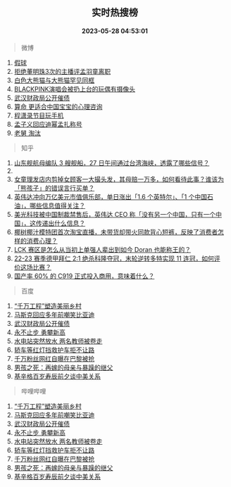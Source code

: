 <div align="center"><h2>实时热搜榜</h2><h4>2023-05-28 04:53:01</h4></div>

> 微博  

1. [假球](https://s.weibo.com/weibo?q=%E5%81%87%E7%90%83&t=31&band_rank=1&Refer=top)<br />
2. [拒绝董明珠3次的主播评孟羽童离职](https://s.weibo.com/weibo?q=%23%E6%8B%92%E7%BB%9D%E8%91%A3%E6%98%8E%E7%8F%A03%E6%AC%A1%E7%9A%84%E4%B8%BB%E6%92%AD%E8%AF%84%E5%AD%9F%E7%BE%BD%E7%AB%A5%E7%A6%BB%E8%81%8C%23&t=31&band_rank=2&Refer=top)<br />
3. [白色大熊猫与大熊猫罕见同框](https://s.weibo.com/weibo?q=%23%E7%99%BD%E8%89%B2%E5%A4%A7%E7%86%8A%E7%8C%AB%E4%B8%8E%E5%A4%A7%E7%86%8A%E7%8C%AB%E7%BD%95%E8%A7%81%E5%90%8C%E6%A1%86%23&t=31&band_rank=3&Refer=top)<br />
4. [BLACKPINK演唱会被扔上台的玩偶有摄像头](https://s.weibo.com/weibo?q=%23BLACKPINK%E6%BC%94%E5%94%B1%E4%BC%9A%E8%A2%AB%E6%89%94%E4%B8%8A%E5%8F%B0%E7%9A%84%E7%8E%A9%E5%81%B6%E6%9C%89%E6%91%84%E5%83%8F%E5%A4%B4%23&t=31&band_rank=4&Refer=top)<br />
5. [武汉财政局公开催债](https://s.weibo.com/weibo?q=%23%E6%AD%A6%E6%B1%89%E8%B4%A2%E6%94%BF%E5%B1%80%E5%85%AC%E5%BC%80%E5%82%AC%E5%80%BA%23&t=31&band_rank=5&Refer=top)<br />
6. [算命 更适合中国宝宝的心理咨询](https://s.weibo.com/weibo?q=%E7%AE%97%E5%91%BD%20%E6%9B%B4%E9%80%82%E5%90%88%E4%B8%AD%E5%9B%BD%E5%AE%9D%E5%AE%9D%E7%9A%84%E5%BF%83%E7%90%86%E5%92%A8%E8%AF%A2&t=31&band_rank=6&Refer=top)<br />
7. [程潇录节目玩手机](https://s.weibo.com/weibo?q=%23%E7%A8%8B%E6%BD%87%E5%BD%95%E8%8A%82%E7%9B%AE%E7%8E%A9%E6%89%8B%E6%9C%BA%23&t=31&band_rank=7&Refer=top)<br />
8. [孟子义回应迪幂孟扎称号](https://s.weibo.com/weibo?q=%23%E5%AD%9F%E5%AD%90%E4%B9%89%E5%9B%9E%E5%BA%94%E8%BF%AA%E5%B9%82%E5%AD%9F%E6%89%8E%E7%A7%B0%E5%8F%B7%23&t=31&band_rank=8&Refer=top)<br />
9. [老舅 淘汰](https://s.weibo.com/weibo?q=%E8%80%81%E8%88%85%20%E6%B7%98%E6%B1%B0&t=31&band_rank=9&Refer=top)<br />

> 知乎  

1. [山东舰航母编队 3 艘舰船，27 日午间通过台湾海峡，透露了哪些信号？](https://www.zhihu.com/question/603320386)<br />
2. []()<br />
3. [女童理发店内剪掉女顾客一大撮头发，其母赔一万多，如何看待此事？谁该为「熊孩子」的错误言行买单？](https://www.zhihu.com/question/603155943)<br />
4. [英伟达冲向万亿美元市值俱乐部，单日涨出「1.6 个英特尔」、「1 个中国石油」，哪些信息值得关注？](https://www.zhihu.com/question/603327119)<br />
5. [美光科技被中国制裁禁售后，英伟达 CEO 称「没有另一个中国，只有一个中国」，这传递出什么信息？](https://www.zhihu.com/question/602921030)<br />
6. [椰树椰汁模特团首次淘宝直播，未带货却带火同款背心短裤，反映了消费者怎样的消费心理？](https://www.zhihu.com/question/603161031)<br />
7. [LCK 赛区是怎么从当初上单强人辈出到如今 Doran 也能称王的？](https://www.zhihu.com/question/602121980)<br />
8. [22-23 赛季德甲拜仁 2:1 绝杀科隆夺冠，末轮逆转多特实现 11 连冠，如何评价这场比赛？](https://www.zhihu.com/question/603380639)<br />
9. [国产率 60% 的 C919 正式投入商用，意味着什么？](https://www.zhihu.com/question/603289064)<br />

> 百度  

1. [“千万工程”塑造美丽乡村](https://www.baidu.com/s?wd=%E2%80%9C%E5%8D%83%E4%B8%87%E5%B7%A5%E7%A8%8B%E2%80%9D%E5%A1%91%E9%80%A0%E7%BE%8E%E4%B8%BD%E4%B9%A1%E6%9D%91&sa=fyb_news&rsv_dl=fyb_news)<br />
2. [马斯克回应多年前嘲笑比亚迪](https://www.baidu.com/s?wd=%E9%A9%AC%E6%96%AF%E5%85%8B%E5%9B%9E%E5%BA%94%E5%A4%9A%E5%B9%B4%E5%89%8D%E5%98%B2%E7%AC%91%E6%AF%94%E4%BA%9A%E8%BF%AA&sa=fyb_news&rsv_dl=fyb_news)<br />
3. [武汉财政局公开催债](https://www.baidu.com/s?wd=%E6%AD%A6%E6%B1%89%E8%B4%A2%E6%94%BF%E5%B1%80%E5%85%AC%E5%BC%80%E5%82%AC%E5%80%BA&sa=fyb_news&rsv_dl=fyb_news)<br />
4. [永不止步 勇攀新高](https://www.baidu.com/s?wd=%E6%B0%B8%E4%B8%8D%E6%AD%A2%E6%AD%A5+%E5%8B%87%E6%94%80%E6%96%B0%E9%AB%98&sa=fyb_news&rsv_dl=fyb_news)<br />
5. [水电站突然放水 两名教师被卷走](https://www.baidu.com/s?wd=%E6%B0%B4%E7%94%B5%E7%AB%99%E7%AA%81%E7%84%B6%E6%94%BE%E6%B0%B4+%E4%B8%A4%E5%90%8D%E6%95%99%E5%B8%88%E8%A2%AB%E5%8D%B7%E8%B5%B0&sa=fyb_news&rsv_dl=fyb_news)<br />
6. [轿车等红灯挡救护车拒不让路](https://www.baidu.com/s?wd=%E8%BD%BF%E8%BD%A6%E7%AD%89%E7%BA%A2%E7%81%AF%E6%8C%A1%E6%95%91%E6%8A%A4%E8%BD%A6%E6%8B%92%E4%B8%8D%E8%AE%A9%E8%B7%AF&sa=fyb_news&rsv_dl=fyb_news)<br />
7. [千万粉丝网红自曝在巴黎被抢](https://www.baidu.com/s?wd=%E5%8D%83%E4%B8%87%E7%B2%89%E4%B8%9D%E7%BD%91%E7%BA%A2%E8%87%AA%E6%9B%9D%E5%9C%A8%E5%B7%B4%E9%BB%8E%E8%A2%AB%E6%8A%A2&sa=fyb_news&rsv_dl=fyb_news)<br />
8. [男孩之死：再嫁的母亲与暴躁的继父](https://www.baidu.com/s?wd=%E7%94%B7%E5%AD%A9%E4%B9%8B%E6%AD%BB%EF%BC%9A%E5%86%8D%E5%AB%81%E7%9A%84%E6%AF%8D%E4%BA%B2%E4%B8%8E%E6%9A%B4%E8%BA%81%E7%9A%84%E7%BB%A7%E7%88%B6&sa=fyb_news&rsv_dl=fyb_news)<br />
9. [基辛格百岁寿辰前夕谈中美关系](https://www.baidu.com/s?wd=%E5%9F%BA%E8%BE%9B%E6%A0%BC%E7%99%BE%E5%B2%81%E5%AF%BF%E8%BE%B0%E5%89%8D%E5%A4%95%E8%B0%88%E4%B8%AD%E7%BE%8E%E5%85%B3%E7%B3%BB&sa=fyb_news&rsv_dl=fyb_news)<br />

> 哔哩哔哩  

1. [“千万工程”塑造美丽乡村](https://www.baidu.com/s?wd=%E2%80%9C%E5%8D%83%E4%B8%87%E5%B7%A5%E7%A8%8B%E2%80%9D%E5%A1%91%E9%80%A0%E7%BE%8E%E4%B8%BD%E4%B9%A1%E6%9D%91&sa=fyb_news&rsv_dl=fyb_news)<br />
2. [马斯克回应多年前嘲笑比亚迪](https://www.baidu.com/s?wd=%E9%A9%AC%E6%96%AF%E5%85%8B%E5%9B%9E%E5%BA%94%E5%A4%9A%E5%B9%B4%E5%89%8D%E5%98%B2%E7%AC%91%E6%AF%94%E4%BA%9A%E8%BF%AA&sa=fyb_news&rsv_dl=fyb_news)<br />
3. [武汉财政局公开催债](https://www.baidu.com/s?wd=%E6%AD%A6%E6%B1%89%E8%B4%A2%E6%94%BF%E5%B1%80%E5%85%AC%E5%BC%80%E5%82%AC%E5%80%BA&sa=fyb_news&rsv_dl=fyb_news)<br />
4. [永不止步 勇攀新高](https://www.baidu.com/s?wd=%E6%B0%B8%E4%B8%8D%E6%AD%A2%E6%AD%A5+%E5%8B%87%E6%94%80%E6%96%B0%E9%AB%98&sa=fyb_news&rsv_dl=fyb_news)<br />
5. [水电站突然放水 两名教师被卷走](https://www.baidu.com/s?wd=%E6%B0%B4%E7%94%B5%E7%AB%99%E7%AA%81%E7%84%B6%E6%94%BE%E6%B0%B4+%E4%B8%A4%E5%90%8D%E6%95%99%E5%B8%88%E8%A2%AB%E5%8D%B7%E8%B5%B0&sa=fyb_news&rsv_dl=fyb_news)<br />
6. [轿车等红灯挡救护车拒不让路](https://www.baidu.com/s?wd=%E8%BD%BF%E8%BD%A6%E7%AD%89%E7%BA%A2%E7%81%AF%E6%8C%A1%E6%95%91%E6%8A%A4%E8%BD%A6%E6%8B%92%E4%B8%8D%E8%AE%A9%E8%B7%AF&sa=fyb_news&rsv_dl=fyb_news)<br />
7. [千万粉丝网红自曝在巴黎被抢](https://www.baidu.com/s?wd=%E5%8D%83%E4%B8%87%E7%B2%89%E4%B8%9D%E7%BD%91%E7%BA%A2%E8%87%AA%E6%9B%9D%E5%9C%A8%E5%B7%B4%E9%BB%8E%E8%A2%AB%E6%8A%A2&sa=fyb_news&rsv_dl=fyb_news)<br />
8. [男孩之死：再嫁的母亲与暴躁的继父](https://www.baidu.com/s?wd=%E7%94%B7%E5%AD%A9%E4%B9%8B%E6%AD%BB%EF%BC%9A%E5%86%8D%E5%AB%81%E7%9A%84%E6%AF%8D%E4%BA%B2%E4%B8%8E%E6%9A%B4%E8%BA%81%E7%9A%84%E7%BB%A7%E7%88%B6&sa=fyb_news&rsv_dl=fyb_news)<br />
9. [基辛格百岁寿辰前夕谈中美关系](https://www.baidu.com/s?wd=%E5%9F%BA%E8%BE%9B%E6%A0%BC%E7%99%BE%E5%B2%81%E5%AF%BF%E8%BE%B0%E5%89%8D%E5%A4%95%E8%B0%88%E4%B8%AD%E7%BE%8E%E5%85%B3%E7%B3%BB&sa=fyb_news&rsv_dl=fyb_news)<br />
